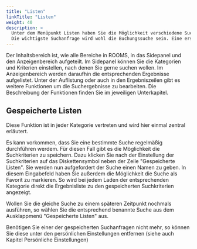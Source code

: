 ```yaml
---
title: "Listen"
linkTitle: "Listen"
weight: 40
description: >
  Unter dem Menüpunkt Listen haben Sie die Möglichkeit verschiedene Suchanfragen durchzuführen. Es kann nicht nur nach Buchungen gesucht werden, sondern auch nach Personen, Resourcen, Raumeinheiten, Teilnehmer und Dienstleistern. 
  Die wichtigste Suchanfrage wird wohl die Buchungssuche sein. Eine erstellte Buchung sollte einfach wiedergefunden werden können um Änderungen vornehmen zu können oder sie zu aktualisieren.
---
```


Der Inhaltsbereich ist, wie alle Bereiche in ROOMS, in das Sidepanel und den Anzeigenbereich aufgeteilt. Im Sidepanel können Sie die Kategorien und Kriterien einstellen, nach denen Sie gerne suchen wollen. Im Anzeigenbereich werden daraufhin die entsprechenden Ergebnisse aufgelistet. Unter der Auflistung oder auch in den Ergebniszeilen gibt es weitere Funktionen um die Suchergebnisse zu bearbeiten. Die Beschreibung der Funktionen finden Sie im jeweiligen Unterkapitel.

[//]: <> (Bild Startansicht Listen mit Markierung Sidepanel, Anzeigenbereich, Extrafunktionen)


## Gespeicherte Listen

Diese Funktion ist in jeder Kategorie vertreten und wird hier einmal zentral erläutert.

Es kann vorkommen, dass Sie eine bestimmte Suche regelmäßig durchführen werdem. Für diesen Fall gibt es die Möglichkeit die Suchkriterien zu speichern. 
Dazu klicken Sie nach der Einstellung der Suchkriterien auf das Diskettensymbol neben der Zeile "Gespeicherte Listen". Sie werden nun aufgefordert der Suche einen Namen zu geben. In diesem Eingabefeld haben Sie außerdem die Möglichkeit die Suche als Favorit zu markieren. So wird bei jedem Laden der entsprechenden Kategorie direkt die Ergebnisliste zu den gespeicherten Suchkriterien angezeigt.

[//]: <> (Bild Suchanfrage speichern)
[//]: <> (Bild geladene Suchmaske)

Wollen Sie die gleiche Suche zu einem späteren Zeitpunkt nochmals ausführen, so wählen Sie die entsprechend benannte Suche aus dem Ausklappmenü "Gespeicherte Listen" aus.

[//]: <> (Bild gespeicherte Liste auswählen)

Benötigen Sie einer der gespeicherten Suchanfragen nicht mehr, so können Sie diese unter den persönlichen Einstellungen entfernen (siehe auch Kapitel Persönliche Einstellungen)

[//]: <> (Link zu Persönliche Einstellungen/Eigene Listen)

[//]: <> (Bild gespeicherte Listen entfernen)
